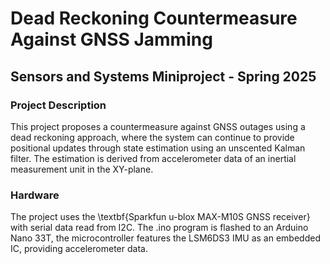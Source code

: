 # Dead Reckoning Countermeasure Against GNSS Jamming
## Sensors and Systems Miniproject - Spring 2025

### Project Description
This project proposes a countermeasure against GNSS outages using a dead reckoning approach, where the system can continue to provide positional updates through state estimation using an unscented Kalman filter. The estimation is derived from accelerometer data of an inertial measurement unit in the XY-plane.

### Hardware

The project uses the \textbf{Sparkfun u-blox MAX-M10S GNSS receiver} with serial data read from I2C. The .ino program is flashed to an Arduino Nano 33T, the microcontroller features the LSM6DS3 IMU as an embedded IC, providing accelerometer data.



